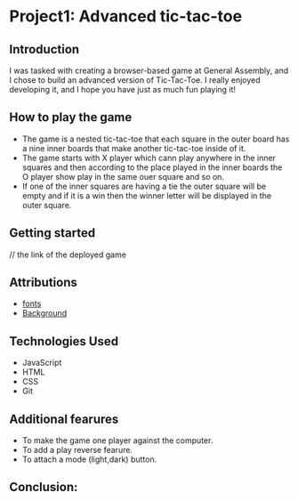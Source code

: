 # Project1: Advanced tic-tac-toe

## Introduction 

I was tasked with creating a browser-based game at General Assembly, and I chose to build an advanced version of Tic-Tac-Toe. I really enjoyed developing it, and I hope you have just as much fun playing it! 

## How to play the game

- The game is a nested tic-tac-toe that each square in the outer board has a nine inner boards that make another tic-tac-toe inside of it.
- The game starts with X player which cann play anywhere in the inner squares and then according to the place played in the inner boards the O player show play in the same ouer square and so on.
- If one of the inner squares are having a tie the outer square will be empty and if it is a win then the winner letter will be displayed in the outer square.

## Getting started

// the link of the deployed game

## Attributions

- [fonts](https://fonts.google.com/share?selection.family=Pixelify+Sans:wght@400..700|Press+Start+2P|Silkscreen:wght@400;700|Tektur:wght@400..900|VT323)
- [Background](https://chatgpt.com/)

 ## Technologies Used
 
- JavaScript
- HTML
- CSS
- Git

## Additional fearures

- To make the game one player against the computer.
- To add a play reverse fearure.
- To attach a  mode (light,dark) button.
 
## Conclusion: 
